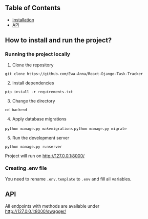 ## Table of Contents
- [Installation](#how-to-install-and-run-the-project)
- [API](#API)

## How to install and run the project?
### Running the project locally
1. Clone the repository

` git clone https://github.com/Ewa-Anna/React-Django-Task-Tracker `

2. Install dependencies

` pip install -r requirements.txt `

3. Change the directory

` cd backend `

4. Apply database migrations

` python manage.py makemigrations `
` python manage.py migrate `

5. Run the development server

` python manage.py runserver `

Project will run on http://127.0.0.1:8000/

### Creating .env file
You need to rename ` .env.template ` to ` .env ` and fill all variables.

## API
All endpoints with methods are available under
http://127.0.0.1:8000/swagger/ 

<!-- ### Tasks
`GET // `
### User -->

